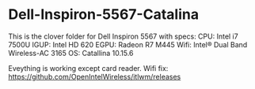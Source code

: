 # Dell-Inspiron-5567-Catalina


This is the clover folder for Dell Inspiron 5567 with specs:
CPU: Intel i7 7500U
IGUP: Intel HD 620
EGPU: Radeon R7 M445
Wifi: Intel® Dual Band Wireless-AC 3165
OS: Catallina 10.15.6


Eveything is working except card reader.
Wifi fix: https://github.com/OpenIntelWireless/itlwm/releases
